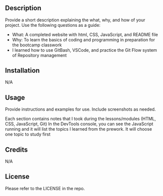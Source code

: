 # <Prework Study Guide Webpage>

## Description

Provide a short description explaining the what, why, and how of your project. Use the following questions as a guide:

- What: A completed website with html, CSS, JavaScript, and README file
- Why: To learn the basics of coding and programming in preparation for the bootcamp classwork
- I learned how to use GitBash, VSCode, and practice the Git Flow system of Repository management

## Installation

N/A

## Usage

Provide instructions and examples for use. Include screenshots as needed.

Each section contains notes that I took during the lessons/modules (HTML, CSS, JavaScript, Git)
In the DevTools console, you can see the JavaScript running and it will list the topics I learned from the prework. It will choose one topic to study first

## Credits

N/A

## License

Please refer to the LICENSE in the repo.